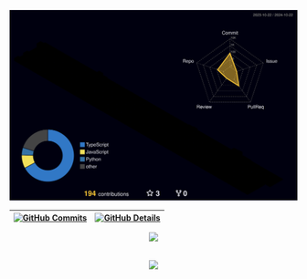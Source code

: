 ![Status](./profile-3d-contrib/profile-night-rainbow.svg)



 | [![GitHub Commits](http://github-profile-summary-cards.vercel.app/api/cards/productive-time?username=Kauan-Leite&theme=2077&utcOffset=-3)](https://github.com/vn7n24fzkq/github-profile-summary-cards) | [![GitHub Details](http://github-profile-summary-cards.vercel.app/api/cards/profile-details?username=Kauan-Leite&theme=2077)](https://github.com/vn7n24fzkq/github-profile-summary-cards) |  
 | ----------- | ----------- |



 <div align="center" >
<a href="https://skillicons.dev"   >
  <img src="https://skillicons.dev/icons?i=git,vscode,javascript,typescript,css,html,react,next,tailwind,sass,nodejs,express,nest,vue,docker,figma,github,jest,materialui,linux,postman,styledcomponents,vercel,vite,mongodb,mysql,postgres,kubernetes,py,aws" />
</a>
  <br />

  </div>

 <!--
  Nice too meet
  -->

  ##
   <div align="center" >
     <img src="https://github-profile-trophy.vercel.app/?username=Kauan-Leite&row=1&column=6&theme=dracula&margin-w=15&margin-h=15"/>
  </div>

